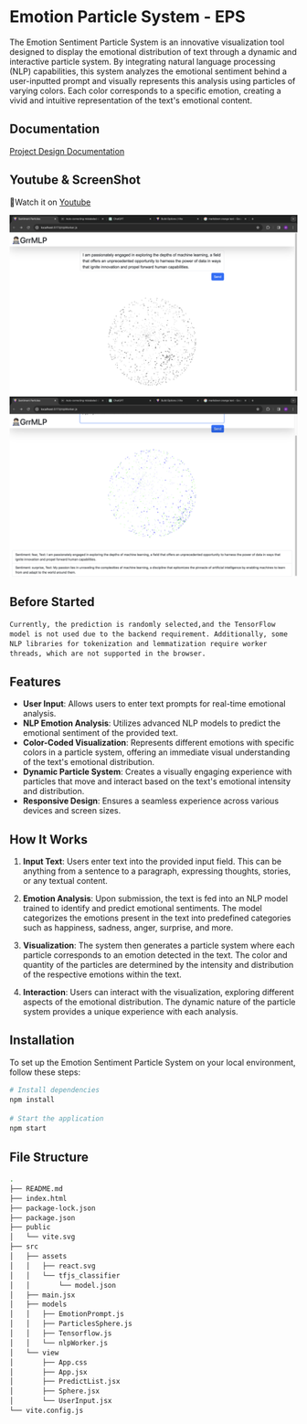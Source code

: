 # Emotion Particle System - EPS

The Emotion Sentiment Particle System is an innovative visualization tool designed to display the emotional distribution of text through a dynamic and interactive particle system. By integrating natural language processing (NLP) capabilities, this system analyzes the emotional sentiment behind a user-inputted prompt and visually represents this analysis using particles of varying colors. Each color corresponds to a specific emotion, creating a vivid and intuitive representation of the text's emotional content.

## Documentation
[Project Design Documentation](./EmotionParticleSystem.pdf)

## Youtube & ScreenShot
🥰Watch it on [Youtube](https://youtu.be/vDZ5GwFlwOQ)

![UI](./pic/input.png)
![Visual](./pic/visual.png)  

## Before Started
```Currently, the prediction is randomly selected,and the TensorFlow model is not used due to the backend requirement. Additionally, some NLP libraries for tokenization and lemmatization require worker threads, which are not supported in the browser.```

## Features

- **User Input**: Allows users to enter text prompts for real-time emotional analysis.
- **NLP Emotion Analysis**: Utilizes advanced NLP models to predict the emotional sentiment of the provided text.
- **Color-Coded Visualization**: Represents different emotions with specific colors in a particle system, offering an immediate visual understanding of the text's emotional distribution.
- **Dynamic Particle System**: Creates a visually engaging experience with particles that move and interact based on the text's emotional intensity and distribution.
- **Responsive Design**: Ensures a seamless experience across various devices and screen sizes.

## How It Works

1. **Input Text**: Users enter text into the provided input field. This can be anything from a sentence to a paragraph, expressing thoughts, stories, or any textual content.

2. **Emotion Analysis**: Upon submission, the text is fed into an NLP model trained to identify and predict emotional sentiments. The model categorizes the emotions present in the text into predefined categories such as happiness, sadness, anger, surprise, and more.

3. **Visualization**: The system then generates a particle system where each particle corresponds to an emotion detected in the text. The color and quantity of the particles are determined by the intensity and distribution of the respective emotions within the text.

4. **Interaction**: Users can interact with the visualization, exploring different aspects of the emotional distribution. The dynamic nature of the particle system provides a unique experience with each analysis.

## Installation

To set up the Emotion Sentiment Particle System on your local environment, follow these steps:

```bash
# Install dependencies
npm install

# Start the application
npm start

```

## File Structure

```bash
.
├── README.md
├── index.html
├── package-lock.json
├── package.json
├── public
│   └── vite.svg
├── src
│   ├── assets
│   │   ├── react.svg
│   │   └── tfjs_classifier
│   │       └── model.json
│   ├── main.jsx
│   ├── models
│   │   ├── EmotionPrompt.js
│   │   ├── ParticlesSphere.js
│   │   ├── Tensorflow.js
│   │   └── nlpWorker.js
│   └── view
│       ├── App.css
│       ├── App.jsx
│       ├── PredictList.jsx
│       ├── Sphere.jsx
│       └── UserInput.jsx
└── vite.config.js
```


